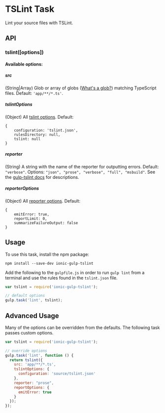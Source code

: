 # TSLint Task
Lint your source files with TSLint.

## API

### tslint([options])

#### Available options:

##### **src**
(String|Array) Glob or array of globs ([What's a glob?](https://github.com/isaacs/node-glob#glob-primer)) matching TypeScript files. Default: `'app/**/*.ts'`.

##### **tslintOptions**
(Object) All [tslint options](https://github.com/panuhorsmalahti/gulp-tslint#all-default-tslint-options). Default:

```
{
    configuration: 'tslint.json',
    rulesDirectory: null,
    tslint: null
}
```

##### **reporter**
(String) A string with the name of the reporter for outputting errors. Default: `"verbose"`. Options: `"json", "prose", "verbose", "full", "msbuild"`. See the [gulp-tslint docs](https://github.com/panuhorsmalahti/gulp-tslint) for descriptions.

##### **reporterOptions**
(Object) All [reporter options](https://github.com/panuhorsmalahti/gulp-tslint#all-default-report-options). Default:

```
{
    emitError: true,
    reportLimit: 0,
    summarizeFailureOutput: false
}
```

## Usage

To use this task, install the npm package:

```
npm install --save-dev ionic-gulp-tslint
```

Add the following to the `gulpfile.js` in order to run `gulp lint` from a terminal and use the rules found in the `tslint.json` file.

```javascript
var tslint = require('ionic-gulp-tslint');

// default options
gulp.task('lint', tslint);
```

## Advanced Usage

Many of the options can be overridden from the defaults. The following task passes custom options.

```javascript
var tslint = require('ionic-gulp-tslint');

// override options
gulp.task('lint', function () {
  return tslint({
    src: 'app/**/*.ts',
    tslintOptions: {
      configuration: 'source/tslint.json'
    },
    reporter: "prose",
    reportOptions: {
      emitError: true
    }
  });
});
```
